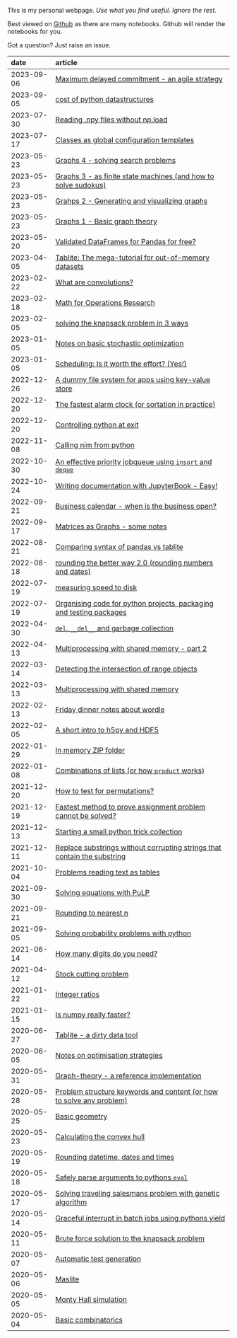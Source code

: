 
This is my personal webpage. _Use what you find useful. Ignore the rest._

Best viewed on [Github](https://github.com/root-11/root-11.github.io) as there are many notebooks.
Github will render the notebooks for you.

Got a question? Just raise an issue.


| date       | article                                                                                                                                                                                    |
| :--------- | :----------------------------------------------------------------------------------------------------------------------------------------------------------------------------------------- |
| 2023-09-06 | [Maximum delayed commitment - an agile strategy](https://nbviewer.org/github/root-11/root-11.github.io/blob/master/content/agile_and_organisations.ipynb)                                  |
| 2023-09-05 | [cost of python datastructures](https://nbviewer.org/github/root-11/root-11.github.io/blob/master/content/cost_of_pythons_datastructures.ipynb)                                            |
| 2023-07-30 | [Reading .npy files without np.load](https://nbviewer.org/github/root-11/root-11.github.io/blob/master/content/reading_numpys_fileformat.ipynb)                                            |
| 2023-07-17 | [Classes as global configuration templates](https://nbviewer.org/github/root-11/root-11.github.io/blob/master/content/classes_as_configs.ipynb)                                            |
| 2023-05-23 | [Graphs 4 - solving search problems](https://nbviewer.org/github/root-11/graph-theory/blob/master/examples/solving%20search%20problems.ipynb)                                              |
| 2023-05-23 | [Graphs 3 - as finite state machines (and how to solve sudokus)](https://nbviewer.org/github/root-11/graph-theory/blob/master/examples/graphs%20as%20finite%20state%20machines.ipynb)      |
| 2023-05-23 | [Grahps 2 - Generating and visualizing graphs](https://nbviewer.org/github/root-11/graph-theory/blob/master/examples/generating%20and%20visualising%20graphs.ipynb)                        |
| 2023-05-23 | [Graphs 1 - Basic graph theory](https://nbviewer.org/github/root-11/graph-theory/blob/master/examples/basic%20graph%20theory.ipynb)                                                        |
| 2023-05-20 | [Validated DataFrames for Pandas for free?](https://nbviewer.org/github/root-11/root-11.github.io/blob/master/content/validated_dataframe.ipynb)                                           |
| 2023-04-05 | [Tablite: The mega-tutorial for out-of-memory datasets](https://nbviewer.org/github/root-11/tablite/blob/master/tutorial.ipynb)                                                            |
| 2023-02-22 | [What are convolutions?](https://nbviewer.org/github/root-11/root-11.github.io/blob/master/content/what_are_convolutions.ipynb)                                                            |
| 2023-02-18 | [Math for Operations Research](https://nbviewer.org/github/root-11/root-11.github.io/blob/master/content/math_for_OR.ipynb)                                                                |
| 2023-02-05 | [solving the knapsack problem in 3 ways](https://nbviewer.org/github/root-11/root-11.github.io/blob/master/content/knapsack_problem.ipynb)                                                 |
| 2023-01-05 | [Notes on basic stochastic optimization](https://nbviewer.org/github/root-11/root-11.github.io/blob/master/content/stochastic_optimization.ipynb)                                          |
| 2023-01-05 | [Scheduling: Is it worth the effort? (Yes!)](https://nbviewer.org/github/root-11/root-11.github.io/blob/master/content/tsp_random_vs_optimal.ipynb)                                        |
| 2022-12-26 | [A dummy file system for apps using key-value store](https://nbviewer.org/github/root-11/root-11.github.io/blob/master/content/a_dummy_filesystem_for_kv_store.ipynb)                      |
| 2022-12-20 | [The fastest alarm clock (or sortation in practice)](https://nbviewer.org/github/root-11/root-11.github.io/blob/master/content/fastest_sortation_for_practical_purpose.ipynb)              |
| 2022-12-20 | [Controlling python at exit](https://nbviewer.org/github/root-11/root-11.github.io/blob/master/content/python_at_exit.ipynb)                                                               |
| 2022-11-08 | [Calling nim from python](https://nbviewer.org/github/root-11/root-11.github.io/blob/master/content/calling_nim_from_python.ipynb)                                                         |
| 2022-10-30 | [An effective priority jobqueue using `insort` and `deque`](https://nbviewer.org/github/root-11/root-11.github.io/blob/master/content/effective_job_queue.ipynb)                           |
| 2022-10-24 | [Writing documentation with JupyterBook - Easy!](https://nbviewer.org/github/root-11/root-11.github.io/blob/master/content/writing_documentation.ipynb)                                    |
| 2022-09-21 | [Business calendar - when is the business open?](https://nbviewer.org/github/root-11/root-11.github.io/blob/master/content/business_calendar.ipynb)                                        |
| 2022-09-17 | [Matrices as Graphs - some notes](https://nbviewer.org/github/root-11/root-11.github.io/blob/master/content/matrices_as_graphs.ipynb)                                                      |
| 2022-08-21 | [Comparing syntax of pandas vs tablite](https://nbviewer.org/github/root-11/root-11.github.io/blob/master/content/readability_matters_pandas_vs_tablite.ipynb)                             |
| 2022-08-18 | [rounding the better way 2.0 (rounding numbers and dates)](https://nbviewer.org/github/root-11/root-11.github.io/blob/master/content/rounding_the_better_way.ipynb)                        |
| 2022-07-19 | [measuring speed to disk](https://nbviewer.org/github/root-11/root-11.github.io/blob/master/content/measuring_write_out_speed.ipynb)                                                       |
| 2022-07-19 | [Organising code for python projects, packaging and testing packages](https://nbviewer.org/github/root-11/root-11.github.io/blob/master/content/code_organisation.ipynb)                   |
| 2022-04-30 | [`del`, `__del__` and garbage collection](https://nbviewer.org/github/root-11/root-11.github.io/blob/master/content/del_and_gc.ipynb)                                                      |
| 2022-04-13 | [Multiprocessing with shared memory - part 2](https://nbviewer.org/github/root-11/root-11.github.io/blob/master/content/multiprocessing_w_shared_memory2.ipynb)                            |
| 2022-03-14 | [Detecting the intersection of range objects](https://nbviewer.org/github/root-11/root-11.github.io/blob/master/content/comparing_ranges.ipynb)                                            |
| 2022-03-13 | [Multiprocessing with shared memory](https://nbviewer.org/github/root-11/root-11.github.io/blob/master/content/multiprocessing_w_shared_memory.ipynb)                                      |
| 2022-02-13 | [Friday dinner notes about wordle](https://nbviewer.org/github/root-11/root-11.github.io/blob/master/content/autowordle.ipynb)                                                             |
| 2022-02-05 | [A short intro to h5py and HDF5](https://nbviewer.org/github/root-11/root-11.github.io/blob/master/content/short_intro_to_hdf5.ipynb)                                                      |
| 2022-01-29 | [In memory ZIP folder](https://nbviewer.org/github/root-11/root-11.github.io/blob/master/content/in_memory_zip.ipynb)                                                                      |
| 2022-01-08 | [Combinations of lists (or how `product` works)](https://nbviewer.org/github/root-11/root-11.github.io/blob/master/content/combinations.ipynb)                                             |
| 2021-12-20 | [How to test for permutations?](https://nbviewer.org/github/root-11/root-11.github.io/blob/master/content/testing_permutations.ipynb)                                                      |
| 2021-12-19 | [Fastest method to prove assignment problem cannot be solved?](https://nbviewer.org/github/root-11/root-11.github.io/blob/master/content/assignment_problem_not_solvable.ipynb)            |
| 2021-12-13 | [Starting a small python trick collection](https://nbviewer.org/github/root-11/root-11.github.io/blob/master/content/python_neat_trick_collection.ipynb)                                   |
| 2021-12-11 | [Replace substrings without corrupting strings that contain the substring](https://nbviewer.org/github/root-11/root-11.github.io/blob/master/content/replace_text.ipynb)                   |
| 2021-10-04 | [Problems reading text as tables](https://nbviewer.org/github/root-11/root-11.github.io/blob/master/content/problems_with_csv.ipynb)                                                       |
| 2021-09-30 | [Solving equations with PuLP](https://nbviewer.org/github/root-11/root-11.github.io/blob/master/content/solving_equations_with_pulp.ipynb)                                                 |
| 2021-09-21 | [Rounding to nearest n](https://nbviewer.org/github/root-11/root-11.github.io/blob/master/content/round_to_nearest_n.ipynb)                                                                |
| 2021-09-05 | [Solving probability problems with python](https://nbviewer.org/github/root-11/root-11.github.io/blob/master/content/probabilities_with_python.ipynb)                                      |
| 2021-06-14 | [How many digits do you need?](https://nbviewer.org/github/root-11/root-11.github.io/blob/master/content/how_many_digits_do_you_need.ipynb)                                                |
| 2021-04-12 | [Stock cutting problem](https://nbviewer.org/github/root-11/root-11.github.io/blob/master/content/stock_cutting.ipynb)                                                                     |
| 2021-01-22 | [Integer ratios](https://nbviewer.org/github/root-11/root-11.github.io/blob/master/content/integer_ratios.ipynb)                                                                           |
| 2021-01-15 | [Is numpy really faster?](https://nbviewer.org/github/root-11/root-11.github.io/blob/master/content/is_numpy_always_faster.ipynb)                                                          |
| 2020-06-27 | [Tablite - a dirty data tool](https://nbviewer.org/github/root-11/root-11.github.io/blob/master/content/tablite.ipynb)                                                                     |
| 2020-06-05 | [Notes on optimisation strategies](https://nbviewer.org/github/root-11/root-11.github.io/blob/master/content/notes_on_optimization_strategies.ipynb)                                       |
| 2020-05-31 | [Graph-theory - a reference implementation](https://nbviewer.org/github/root-11/root-11.github.io/blob/master/content/graph-theory.ipynb)                                                  |
| 2020-05-28 | [Problem structure keywords and content (or how to solve any problem)](https://nbviewer.org/github/root-11/root-11.github.io/blob/master/content/problem_structure_keyword_contents.ipynb) |
| 2020-05-25 | [Basic geometry](https://nbviewer.org/github/root-11/root-11.github.io/blob/master/content/basic_geometry.ipynb)                                                                           |
| 2020-05-23 | [Calculating the convex hull](https://nbviewer.org/github/root-11/root-11.github.io/blob/master/content/convex_hull.ipynb)                                                                 |
| 2020-05-19 | [Rounding datetime, dates and times](https://nbviewer.org/github/root-11/root-11.github.io/blob/master/content/rounding_date_and_times.ipynb)                                              |
| 2020-05-18 | [Safely parse arguments to pythons <code>eval</code>](https://nbviewer.org/github/root-11/root-11.github.io/blob/master/content/safe_eval.ipynb)                                           |
| 2020-05-17 | [Solving traveling salesmans problem with genetic algorithm](https://nbviewer.org/github/root-11/root-11.github.io/blob/master/content/tsp_w_ga.ipynb)                                     |
| 2020-05-14 | [Graceful interrupt in batch jobs using pythons yield](https://nbviewer.org/github/root-11/root-11.github.io/blob/master/content/graceful_interrupt_using_yield.ipynb)                     |
| 2020-05-11 | [Brute force solution to the knapsack problem](https://nbviewer.org/github/root-11/root-11.github.io/blob/master/content/brute_force_knapsack.ipynb)                                       |
| 2020-05-07 | [Automatic test generation](https://nbviewer.org/github/root-11/root-11.github.io/blob/master/content/automatic_test_generation.ipynb)                                                     |
| 2020-05-06 | [Maslite](https://nbviewer.org/github/root-11/root-11.github.io/blob/master/content/maslite.ipynb)                                                                                         |
| 2020-05-05 | [Monty Hall simulation](https://nbviewer.org/github/root-11/root-11.github.io/blob/master/content/monty_hall_simulation.ipynb)                                                             |
| 2020-05-04 | [Basic combinatorics](https://nbviewer.org/github/root-11/root-11.github.io/blob/master/content/basic_combinatorics.ipynb)                                                                 |

